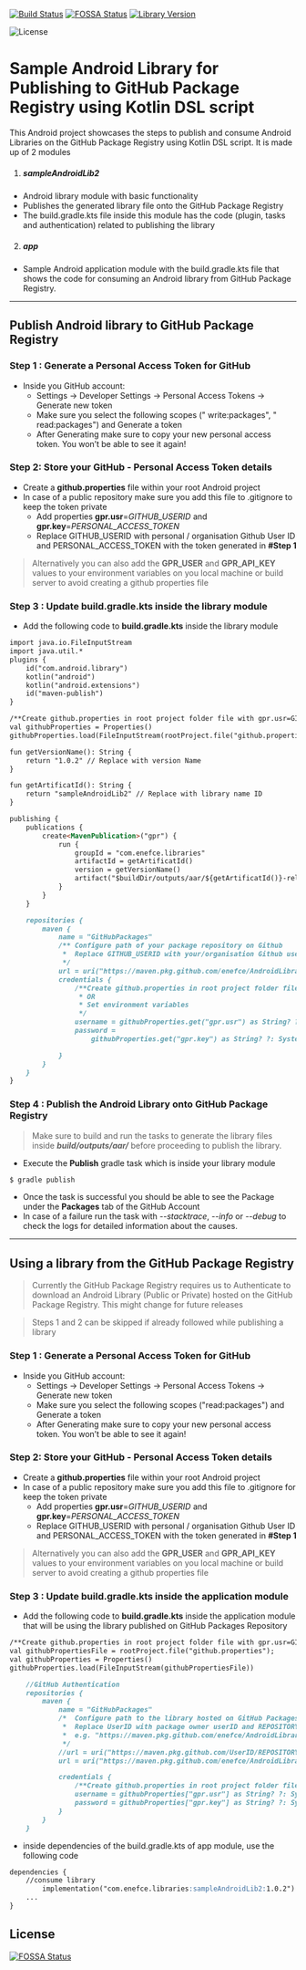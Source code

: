 
[![Build Status](https://github.com/enefce/AndroidLibrary-GPR-KDSL/workflows/Android%20CI/badge.svg)](https://github.com/enefce/AndroidLibrary-GPR-KDSL/actions)
[![FOSSA Status](https://app.fossa.com/api/projects/git%2Bgithub.com%2Fenefce%2FAndroidLibrary-GPR-KDSL.svg?type=shield)](https://app.fossa.com/projects/git%2Bgithub.com%2Fenefce%2FAndroidLibrary-GPR-KDSL?ref=badge_shield)
[![Library Version](https://img.shields.io/badge/LibraryVersion-v1.0.2-brightgreen)](https://github.com/enefce/AndroidLibrary-GPR-KDSL/packages/50498)

![License](https://img.shields.io/github/license/enefce/AndroidLibrary-GPR-KDSL?color=2fc544)


# Sample Android Library for Publishing to GitHub Package Registry using Kotlin DSL script

  This Android project showcases the steps to publish and consume Android Libraries on the GitHub Package Registry using Kotlin DSL script.
   It is made up of 2 modules 
   
  1. ##### sampleAndroidLib2
   - Android library module with basic functionality
   - Publishes the generated library file onto the GitHub Package Registry
   - The build.gradle.kts file inside this module has the code (plugin, tasks and authentication) related to publishing the library
  2.  #####  app
   - Sample Android application module with the build.gradle.kts file that shows the code for consuming an Android library from GitHub Package Registry.
 
------------
## Publish Android library to GitHub Package Registry

### Step 1 : Generate a Personal Access Token for GitHub
- Inside you GitHub account:
	- Settings -> Developer Settings -> Personal Access Tokens -> Generate new token
	- Make sure you select the following scopes (" write:packages", " read:packages") and Generate a token
	- After Generating make sure to copy your new personal access token. You won’t be able to see it again!

### Step 2: Store your GitHub - Personal Access Token details
- Create a **github.properties** file within your root Android project
- In case of a public repository make sure you  add this file to .gitignore to keep the token private
	- Add properties **gpr.usr**=*GITHUB_USERID* and **gpr.key**=*PERSONAL_ACCESS_TOKEN*
	- Replace GITHUB_USERID with personal / organisation Github User ID and PERSONAL_ACCESS_TOKEN with the token generated in **#Step 1**
	
> Alternatively you can also add the **GPR_USER** and **GPR_API_KEY** values to your environment variables on you local machine or build server to avoid creating a github properties file

### Step 3 : Update build.gradle.kts inside the library module
- Add the following code to **build.gradle.kts** inside the library module
```markdown
import java.io.FileInputStream
import java.util.*
plugins {
    id("com.android.library")
    kotlin("android")
    kotlin("android.extensions")
    id("maven-publish")
}
```
```markdown
/**Create github.properties in root project folder file with gpr.usr=GITHUB_USER_ID  & gpr.key=PERSONAL_ACCESS_TOKEN**/
val githubProperties = Properties()
githubProperties.load(FileInputStream(rootProject.file("github.properties")))
```
```markdown
fun getVersionName(): String {
    return "1.0.2" // Replace with version Name
}
```
```markdown
fun getArtificatId(): String {
    return "sampleAndroidLib2" // Replace with library name ID
}
```
```markdown
publishing {
    publications {
        create<MavenPublication>("gpr") {
            run {
                groupId = "com.enefce.libraries"
                artifactId = getArtificatId()
                version = getVersionName()
                artifact("$buildDir/outputs/aar/${getArtificatId()}-release.aar")
            }
        }
    }

    repositories {
        maven {
            name = "GitHubPackages"
            /** Configure path of your package repository on Github
             *  Replace GITHUB_USERID with your/organisation Github userID and REPOSITORY with the repository name on GitHub
             */
            url = uri("https://maven.pkg.github.com/enefce/AndroidLibrary-GPR-KDSL")
            credentials {
                /**Create github.properties in root project folder file with gpr.usr=GITHUB_USER_ID  & gpr.key=PERSONAL_ACCESS_TOKEN
                 * OR
                 * Set environment variables
                 */
                username = githubProperties.get("gpr.usr") as String? ?: System.getenv("GPR_USER")
                password =
                    githubProperties.get("gpr.key") as String? ?: System.getenv("GPR_API_KEY")

            }
        }
    }
}
```
### Step 4 : Publish the Android Library onto GitHub Package Registry
> Make sure to build and run the tasks to generate the library files inside ***build/outputs/aar/*** before proceeding to publish the library.

- Execute the ****Publish**** gradle task which is inside your library module
  
```markdown
$ gradle publish
```
- Once the task is successful you should be able to see the Package under the **Packages** tab of the GitHub Account
- In case of a failure run the task with *--stacktrace*, *--info* or *--debug* to check the logs for detailed information about the causes.
	

------------
## Using a library from the GitHub Package Registry
> Currently the GitHub Package Registry requires us to Authenticate to download an Android Library (Public or Private) hosted on the GitHub Package Registry. This might change for future releases

> Steps 1 and 2 can be skipped if already followed while publishing a library

### Step 1 : Generate a Personal Access Token for GitHub
- Inside you GitHub account:
	- Settings -> Developer Settings -> Personal Access Tokens -> Generate new token
	- Make sure you select the following scopes ("read:packages") and Generate a token
	- After Generating make sure to copy your new personal access token. You won’t be able to see it again!

### Step 2: Store your GitHub - Personal Access Token details
- Create a **github.properties** file within your root Android project
- In case of a public repository make sure you  add this file to .gitignore for keep the token private
	- Add properties **gpr.usr**=*GITHUB_USERID* and **gpr.key**=*PERSONAL_ACCESS_TOKEN*
	- Replace GITHUB_USERID with personal / organisation Github User ID and PERSONAL_ACCESS_TOKEN with the token generated in **#Step 1**
	
> Alternatively you can also add the **GPR_USER** and **GPR_API_KEY** values to your environment variables on you local machine or build server to avoid creating a github properties file

### Step 3 : Update build.gradle.kts inside the application module
- Add the following code to **build.gradle.kts** inside the application module that will be using the library published on GitHub Packages Repository
```markdown
/**Create github.properties in root project folder file with gpr.usr=GITHUB_USER_ID  & gpr.key=PERSONAL_ACCESS_TOKEN**/
val githubPropertiesFile = rootProject.file("github.properties");
val githubProperties = Properties()
githubProperties.load(FileInputStream(githubPropertiesFile))
```
```markdown
    //GitHub Authentication
    repositories {
        maven {
            name = "GitHubPackages"
            /*  Configure path to the library hosted on GitHub Packages Registry
             *  Replace UserID with package owner userID and REPOSITORY with the repository name
             *  e.g. "https://maven.pkg.github.com/enefce/AndroidLibrary-GPR-KDSL"
             */
            //url = uri("https://maven.pkg.github.com/UserID/REPOSITORY")
            url = uri("https://maven.pkg.github.com/enefce/AndroidLibrary-GPR-KDSL")

            credentials {
                /**Create github.properties in root project folder file with gpr.usr=GITHUB_USER_ID  & gpr.key =PERSONAL_ACCESS_TOKEN**/
                username = githubProperties["gpr.usr"] as String? ?: System.getenv("GPR_USER")
                password = githubProperties["gpr.key"] as String? ?: System.getenv("GPR_API_KEY")
            }
        }
    }
```

- inside dependencies of the build.gradle.kts of app module, use the following code
```markdown
dependencies {
    //consume library
        implementation("com.enefce.libraries:sampleAndroidLib2:1.0.2")
	...
}
```



## License
[![FOSSA Status](https://app.fossa.io/api/projects/git%2Bgithub.com%2Fenefce%2FAndroidLibrary-GPR-KDS.svg?type=large)](https://app.fossa.io/projects/git%2Bgithub.com%2Fenefce%2FAndroidLibrary-GPR-KDS?ref=badge_large)



